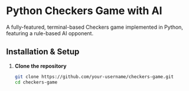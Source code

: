 # Python Checkers Game with AI

A fully-featured, terminal-based Checkers game implemented in Python, featuring a rule-based AI opponent.

## Installation & Setup

1. **Clone the repository**
   ```bash
   git clone https://github.com/your-username/checkers-game.git
   cd checkers-game
